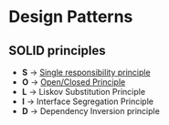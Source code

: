 # Design Patterns

## SOLID principles

- **S** -> [Single responsibility principle](SingleResponsibilityPrinciple)
- **O** -> [Open/Closed Principle](Open-ClosedPrinciple)
- **L** -> Liskov Substitution Principle
- **I** -> Interface Segregation Principle
- **D** -> Dependency Inversion principle


